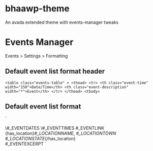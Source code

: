 bhaawp-theme
============

An avada extended theme with events-manager tweaks

# Events Manager

Events > Settings > Formatting

## Default event list format header

``<table class="events-table" >
    <thead>
        <tr>
			<th class="event-time" width="150">Date/Time</th>
			<th class="event-description" width="*">Event</th>
		</tr>
   	</thead>
    <tbody>``
        
## Default event list format

`<tr class="event-details">
<td>
\#_EVENTDATES
\#_EVENTTIMES
</td>
<td>#_EVENTLINK
{has_location}<i>#_LOCATIONNAME, #_LOCATIONTOWN #_LOCATIONSTATE</i>{/has_location}<br/>#_EVENTEXCERPT
</td>
</tr>
<tr class="spacer"><td></td></tr>`

